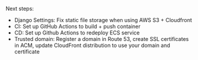 Next steps:

- Django Settings: Fix static file storage when using AWS S3 + Cloudfront
- CI: Set up GitHub Actions to build + push container
- CD: Set up Github Actions to redeploy ECS service
- Trusted domain: Register a domain in Route 53, create SSL certificates in ACM, update CloudFront distribution to use your domain and certificate